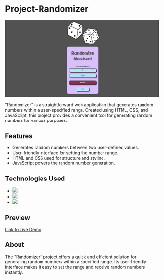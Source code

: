 # Project-Randomizer

![Randomizer Project Preview](./assets/printrandomizer.PNG)

"Randomizer" is a straightforward web application that generates random numbers within a user-specified range. Created using HTML, CSS, and JavaScript, this project provides a convenient tool for generating random numbers for various purposes.

## Features

- Generates random numbers between two user-defined values.
- User-friendly interface for setting the number range.
- HTML and CSS used for structure and styling.
- JavaScript powers the random number generation.

## Technologies Used

- <img src="https://img.shields.io/badge/HTML-239120?style=for-the-badge&logo=html5&logoColor=white">
- <img src="https://img.shields.io/badge/CSS-239120?&style=for-the-badge&logo=css3&logoColor=white">
- <img src="https://img.shields.io/badge/JavaScript-F7DF1E?style=for-the-badge&logo=javascript&logoColor=black">

## Preview

[Link to Live Demo](https://jhschier.github.io/Project-Randomizer/target="_blank")

## About

The "Randomizer" project offers a quick and efficient solution for generating random numbers within a specified range. Its user-friendly interface makes it easy to set the range and receive random numbers instantly.
